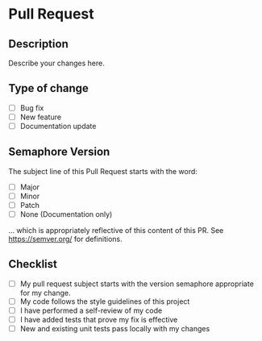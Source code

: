 # Pull Request

## Description
Describe your changes here.

## Type of change
- [ ] Bug fix
- [ ] New feature
- [ ] Documentation update

## Semaphore Version
The subject line of this Pull Request starts with the word:
- [ ] Major
- [ ] Minor
- [ ] Patch
- [ ] None (Documentation only)

... which is appropriately reflective of this content of this PR. See https://semver.org/ for definitions.

## Checklist
- [ ] My pull request subject starts with the version semaphore appropriate for my change.
- [ ] My code follows the style guidelines of this project
- [ ] I have performed a self-review of my code
- [ ] I have added tests that prove my fix is effective
- [ ] New and existing unit tests pass locally with my changes
